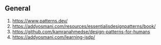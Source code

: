 ## General

1. https://www.patterns.dev/
2. https://addyosmani.com/resources/essentialjsdesignpatterns/book/
3. https://github.com/kamranahmedse/design-patterns-for-humans
4. https://addyosmani.com/learning-jsdp/